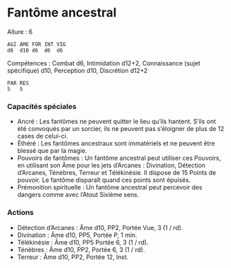 # Fantôme ancestral

Allure : 6

	AGI	ÂME	FOR	INT	VIG
	d6	d10	d6	d6	d6

Compétences : Combat d6, Intimidation d12+2, Connaissance (sujet spécifique) d10, Perception d10, Discrétion d12+2

	PAR	RES
	5	5

### Capacités spéciales
- Ancré : Les fantômes ne peuvent quitter le lieu qu’ils hantent. S’ils ont été convoqués par un sorcier, ils ne peuvent pas s’éloigner de plus de 12 cases de celui-ci.
- Éthéré : Les fantômes ancestraux sont immatériels et ne peuvent être blessé que par la magie.
- Pouvoirs de fantômes : Un fantôme ancestral peut utiliser ces Pouvoirs, en utilisant son Âme pour les jets d’Arcanes : Divination, Détection d’Arcanes, Ténèbres, Terreur et Télékinésie. Il dispose de 15 Points de pouvoir. Le fantôme disparaît quand ces points sont épuisés.
- Prémonition spirituelle : Un fantôme ancestral peut percevoir des dangers comme avec l’Atout Sixième sens.

### Actions
- Détection d’Arcanes : Âme d10, PP2, Portée Vue, 3 (1 / rd).
- Divination : Âme d10, PP5, Portée P, 1 min.
- Télékinésie : Âme d10, PP5 Portée 6, 3 (1 / rd).
- Ténèbres : Âme d10, PP2, Portée 6, 3 (1 / rd).
- Terreur : Âme d10, PP2, Portée 12, Inst.
